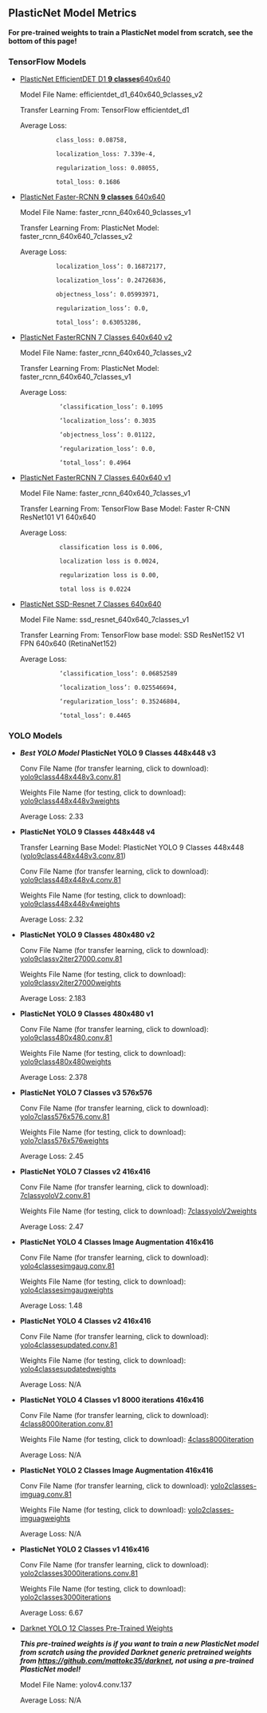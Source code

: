 ## PlasticNet Model Metrics 

**For pre-trained weights to train a PlasticNet model from scratch, see the bottom of this page!**

### TensorFlow Models
* [PlasticNet EfficientDET D1 **9 classes**640x640](https://plasticnet-models.s3.us.cloud-object-storage.appdomain.cloud/efficientdet_d1_640x640_9classes_v2.tar.gz)

   Model File Name: efficientdet_d1_640x640_9classes_v2

   Transfer Learning From: TensorFlow efficientdet_d1

   Average Loss: 

                class_loss: 0.08758,

                localization_loss: 7.339e-4,

                regularization_loss: 0.08055,  

                total_loss: 0.1686

* [PlasticNet Faster-RCNN **9 classes** 640x640](https://plasticnet-models.s3.us.cloud-object-storage.appdomain.cloud/faster_rcnn_640x640_9classes_v1.tar.gz)

   Model File Name: faster_rcnn_640x640_9classes_v1

   Transfer Learning From: PlasticNet Model: faster_rcnn_640x640_7classes_v2

   Average Loss:
                 
                localization_loss’: 0.16872177,

                localization_loss’: 0.24726836,

                objectness_loss’: 0.05993971,

                regularization_loss’: 0.0,  

                total_loss’: 0.63053286,
          

* [PlasticNet FasterRCNN 7 Classes 640x640 v2](https://plasticnet-models.s3.us.cloud-object-storage.appdomain.cloud/faster_rcnn_640x640_7classes_v2.tar.gz)
   
   Model File Name: faster_rcnn_640x640_7classes_v2

   Transfer Learning From: PlasticNet Model: faster_rcnn_640x640_7classes_v1

   
   Average Loss: 
   
                 ‘classification_loss’: 0.1095

                 ‘localization_loss’: 0.3035

                 ‘objectness_loss’: 0.01122,

                 ‘regularization_loss’: 0.0,

                 ‘total_loss’: 0.4964
                
* [PlasticNet FasterRCNN 7 Classes 640x640 v1](https://plasticnet-models.s3.us.cloud-object-storage.appdomain.cloud/faster_rcnn_640x640_7classes_v1.tar.gz)
   
   Model File Name: faster_rcnn_640x640_7classes_v1

   Transfer Learning From: TensorFlow Base Model: Faster R-CNN ResNet101 V1 640x640

   Average Loss: 
   
                 classification loss is 0.006, 
                 
                 localization loss is 0.0024, 
                 
                 regularization loss is 0.00, 
                 
                 total loss is 0.0224

* [PlasticNet SSD-Resnet 7 Classes 640x640](https://plasticnet-models.s3.us.cloud-object-storage.appdomain.cloud/ssd_resnet_640x640_7classes_v1.tar.gz)

   Model File Name: ssd_resnet_640x640_7classes_v1

   Transfer Learning From: TensorFlow base model: SSD ResNet152 V1 FPN 640x640 (RetinaNet152)

   Average Loss: 

                 ‘classification_loss’: 0.06852589

                 ‘localization_loss’: 0.025546694,

                 ‘regularization_loss’: 0.35246804,

                 ‘total_loss’: 0.4465


### YOLO Models

* ***Best YOLO Model*** **PlasticNet YOLO 9 Classes 448x448 v3**

   Conv File Name (for transfer learning, click to download): [yolo9class448x448v3.conv.81](https://plasticnet-models.s3.us.cloud-object-storage.appdomain.cloud/yolo9class448x448v3.conv.81.tar.gz)
   
   Weights File Name (for testing, click to download): [yolo9class448x448v3weights](https://plasticnet-models.s3.us.cloud-object-storage.appdomain.cloud/yolo9class448x448v3weights.tar.gz)

   Average Loss: 2.33
   
* **PlasticNet YOLO 9 Classes 448x448 v4**

   Transfer Learning Base Model: PlasticNet YOLO 9 Classes 448x448 ([yolo9class448x448v3.conv.81](https://plasticnet-models.s3.us.cloud-object-storage.appdomain.cloud/yolo9class448x448v3.conv.81.tar.gz))

   Conv File Name (for transfer learning, click to download): [yolo9class448x448v4.conv.81](https://plasticnet-models.s3.us.cloud-object-storage.appdomain.cloud/yolo9class448x448v4.conv.81.tar.gz)
   
   Weights File Name (for testing, click to download): [yolo9class448x448v4weights](https://plasticnet-models.s3.us.cloud-object-storage.appdomain.cloud/yolo9class448x448v4weights.tar.gz)

   Average Loss: 2.32
   
* **PlasticNet YOLO 9 Classes 480x480 v2**

    Conv File Name (for transfer learning, click to download): [yolo9classv2iter27000.conv.81](https://plasticnet-models.s3.us.cloud-object-storage.appdomain.cloud/yolo9classv2iter27000.conv.81.tar.gz)
   
   Weights File Name (for testing, click to download): [yolo9classv2iter27000weights](https://plasticnet-models.s3.us.cloud-object-storage.appdomain.cloud/yolo9classv2iter27000weights.tar.gz)

   Average Loss: 2.183

* **PlasticNet YOLO 9 Classes 480x480 v1** 

    Conv File Name (for transfer learning, click to download): [yolo9class480x480.conv.81](https://plasticnet-models.s3.us.cloud-object-storage.appdomain.cloud/yolo9class480x480.conv.81.tar.gz)
   
   Weights File Name (for testing, click to download): [yolo9class480x480weights](https://plasticnet-models.s3.us.cloud-object-storage.appdomain.cloud/yolo9class480x480weights.tar.gz)
   
   Average Loss: 2.378

* **PlasticNet YOLO 7 Classes v3 576x576**

    Conv File Name (for transfer learning, click to download): [yolo7class576x576.conv.81](https://plasticnet-models.s3.us.cloud-object-storage.appdomain.cloud/yolo7class576x576.conv.81.tar.gz)
   
   Weights File Name (for testing, click to download): [yolo7class576x576weights](https://plasticnet-models.s3.us.cloud-object-storage.appdomain.cloud/yolo7class576x576weights.tar.gz)

   Average Loss: 2.45

* **PlasticNet YOLO 7 Classes v2 416x416**

  Conv File Name (for transfer learning, click to download): [7classyoloV2.conv.81](https://plasticnet-models.s3.us.cloud-object-storage.appdomain.cloud/7classyoloV2.conv.81.tar.gz)
   
   Weights File Name (for testing, click to download): [7classyoloV2weights](https://plasticnet-models.s3.us.cloud-object-storage.appdomain.cloud/7classyoloV2weights.tar.gz)

   Average Loss: 2.47

* **PlasticNet YOLO 4 Classes Image Augmentation 416x416**

    Conv File Name (for transfer learning, click to download): [yolo4classesimgaug.conv.81](https://plasticnet-models.s3.us.cloud-object-storage.appdomain.cloud/yolo4classesimgaug.conv.81.tar.gz)
   
   Weights File Name (for testing, click to download): [yolo4classesimgaugweights](https://plasticnet-models.s3.us.cloud-object-storage.appdomain.cloud/yolo4classesimgaugweights.tar.gz)

   Average Loss: 1.48

* **PlasticNet YOLO 4 Classes v2 416x416**

   Conv File Name (for transfer learning, click to download): [yolo4classesupdated.conv.81](https://plasticnet-models.s3.us.cloud-object-storage.appdomain.cloud/yolo4classesupdated.conv.81.tar.gz)
   
   Weights File Name (for testing, click to download): [yolo4classesupdatedweights](https://plasticnet-models.s3.us.cloud-object-storage.appdomain.cloud/yolo4classesupdatedweights.tar.gz)

   Average Loss: N/A

* **PlasticNet YOLO 4 Classes v1 8000 iterations 416x416**

   Conv File Name (for transfer learning, click to download): [4class8000iteration.conv.81](https://plasticnet-models.s3.us.cloud-object-storage.appdomain.cloud/4class8000iteration.conv.81.tar.gz)
   
   Weights File Name (for testing, click to download): [4class8000iteration](https://plasticnet-models.s3.us.cloud-object-storage.appdomain.cloud/4class8000iteration.tar.gz)

   Average Loss: N/A

* **PlasticNet YOLO 2 Classes Image Augmentation 416x416**

   Conv File Name (for transfer learning, click to download): [yolo2classes-imguag.conv.81](https://plasticnet-models.s3.us.cloud-object-storage.appdomain.cloud/yolo2classes-imguag.conv.81.tar.gz)
   
   Weights File Name (for testing, click to download): [yolo2classes-imguagweights](https://plasticnet-models.s3.us.cloud-object-storage.appdomain.cloud/yolo2classes-imguagweights.tar.gz)

   Average Loss: N/A

* **PlasticNet YOLO 2 Classes v1 416x416**

   Conv File Name (for transfer learning, click to download): [yolo2classes3000iterations.conv.81](https://plasticnet-models.s3.us.cloud-object-storage.appdomain.cloud/yolo2classes3000iterations.conv.81.tar.gz)
   
   Weights File Name (for testing, click to download): [yolo2classes3000iterations](https://plasticnet-models.s3.us.cloud-object-storage.appdomain.cloud/yolo2classes3000iterations.tar.gz)

   Average Loss: 6.67

* [Darknet YOLO 12 Classes Pre-Trained Weights](https://plasticnet-models.s3.us.cloud-object-storage.appdomain.cloud/yolov4.conv.137.tar.gz)

   ***This pre-trained weights is if you want to train a new PlasticNet model from scratch using the provided Darknet generic pretrained weights from https://github.com/mattokc35/darknet, not using a pre-trained PlasticNet model!***

   Model File Name: yolov4.conv.137

   Average Loss: N/A



